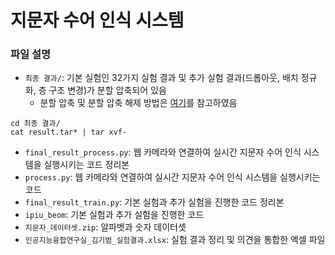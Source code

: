 # 지문자 수어 인식 시스템

### 파일 설명
- ```최종 결과/```: 기본 실험인 32가지 실험 결과 및 추가 실험 결과(드롭아웃, 배치 정규화, 층 구조 변경)가 분할 압축되어 있음   
  - 분할 압축 및 분할 압축 해제 방법은 [여기](http://blog.engintruder.com/311)를 참고하였음
```
cd 최종 결과/
cat result.tar* | tar xvf-
```
- ```final_result_process.py```: 웹 카메라와 연결하여 실시간 지문자 수어 인식 시스템을 실행시키는 코드 정리본
- ```process.py```: 웹 카메라와 연결하여 실시간 지문자 수어 인식 시스템을 실행시키는 코드
- ```final_result_train.py```: 기본 실험과 추가 실험을 진행한 코드 정리본
- ```ipiu_beom```: 기본 실험과 추가 실험을 진행한 코드
- ```지문자_데이터셋.zip```: 알파벳과 숫자 데이터셋
- ```인공지능융합연구실_김기범_실험결과.xlsx```: 실험 결과 정리 및 의견을 통합한 엑셀 파일
